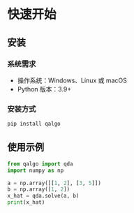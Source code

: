 
# 快速开始

## 安装

### 系统需求

- 操作系统：Windows、Linux 或 macOS
- Python 版本：3.9+

### 安装方式

```python
pip install qalgo
```

## 使用示例


```python
from qalgo import qda
import numpy as np

a = np.array([[1, 2], [3, 5]])
b = np.array([1, 2])
x_hat = qda.solve(a, b)
print(x_hat)
```

